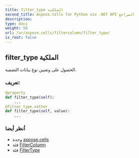 ```yaml
---
title: filter_type الملكية
second_title: Aspose.Cells for Python via .NET API المراجع
description:
type: docs
weight: 50
url: /ar/aspose.cells/filtercolumn/filter_type/
is_root: false
---
```

##  filter_type الملكية

الحصول على وتعيين نوع بيانات التصفية.
###  تعريف:
```python
@property
def filter_type(self):
    ...
@filter_type.setter
def filter_type(self, value):
    ...
```

###  أنظر أيضا
* وحدة [aspose.cells](../../)
* فئة [FilterColumn](/cells/python-net/ar/aspose.cells/filtercolumn)
* فئة [FilterType](/cells/python-net/ar/aspose.cells/filtertype)
